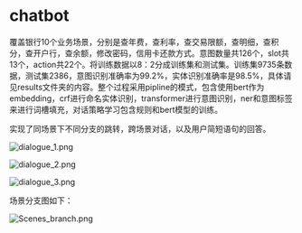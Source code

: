 # chatbot
覆盖银行10个业务场景，分别是查年费，查利率，查交易限额，查明细，查积分，查开户行，查余额，修改密码，信用卡还款方式。意图数量共126个，slot共13个，action共22个。将训练数据以8：2分成训练集和测试集。训练集9735条数据，测试集2386，意图识别准确率为99.2%，实体识别准确率是98.5%，具体请见results文件夹的内容。整个过程采用pipline的模式，包含使用bert作为embedding，crf进行命名实体识别，transformer进行意图识别，ner和意图标签来进行词槽填充，对话策略学习包含规则和bert模型的训练。

实现了同场景下不同分支的跳转，跨场景对话，以及用户简短语句的回答。

![dialogue_1.png](https://s2.loli.net/2022/03/13/PNugqQizdGBH8Ey.png)

![dialogue_2.png](https://s2.loli.net/2022/03/13/T7YGWelnCajqBzI.png)

![dialogue_3.png](https://s2.loli.net/2022/03/13/aCXpZ5Mkcb1qeRr.png)

场景分支图如下：


![Scenes_branch.png](https://s2.loli.net/2022/03/13/9qejYNol6h2wzyL.png)
